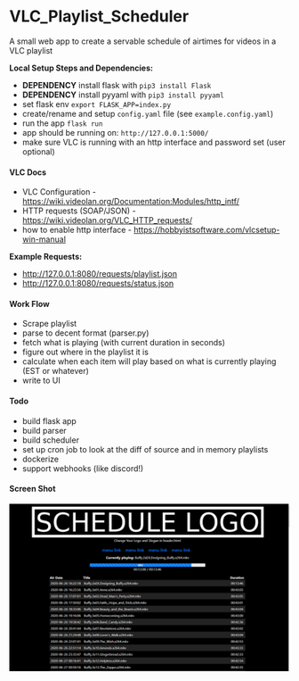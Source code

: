 # VLC_Playlist_Scheduler #
A small web app to create a servable schedule of airtimes for videos in a VLC playlist

**Local Setup Steps and Dependencies:**
* **DEPENDENCY** install flask with `pip3 install Flask`
* **DEPENDENCY** install pyyaml with `pip3 install pyyaml`
* set flask env `export FLASK_APP=index.py`
* create/rename and setup `config.yaml` file (see `example.config.yaml`)
* run the app `flask run`
* app should be running on: `http://127.0.0.1:5000/`
* make sure VLC is running with an http interface and password set (user optional)

#### VLC Docs ####
* VLC Configuration - https://wiki.videolan.org/Documentation:Modules/http_intf/
* HTTP requests (SOAP/JSON) - https://wiki.videolan.org/VLC_HTTP_requests/
* how to enable http interface - https://hobbyistsoftware.com/vlcsetup-win-manual

**Example Requests:**
* http://127.0.0.1:8080/requests/playlist.json
* http://127.0.0.1:8080/requests/status.json

#### Work Flow ####
* Scrape playlist
* parse to decent format (parser.py)
* fetch what is playing (with current duration in seconds)
* figure out where in the playlist it is
* calculate when each item will play based on what is currently playing (EST or whatever)
* write to UI

#### Todo ####
* build flask app
* build parser
* build scheduler
* set up cron job to look at the diff of source and in memory playlists
* dockerize
* support webhooks (like discord!)


#### Screen Shot ####
![screenshot](https://github.com/thebmo/VLC_Playlist_Scheduler/blob/master/sreen_shot.png)
